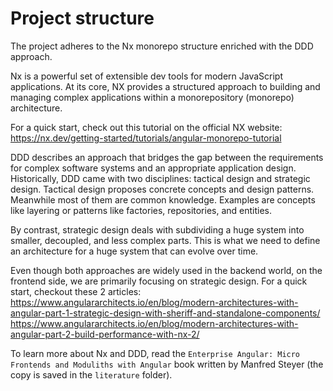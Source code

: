 # Project structure

The project adheres to the Nx monorepo structure enriched with the DDD approach.

Nx is a powerful set of extensible dev tools for modern JavaScript applications. At its core, NX provides a structured approach to building and managing complex applications within a monorepository (monorepo) architecture.

For a quick start, check out this tutorial on the official NX website: https://nx.dev/getting-started/tutorials/angular-monorepo-tutorial

DDD describes an approach that bridges the gap between the requirements for complex software systems and an appropriate application design. Historically, DDD came with two disciplines: tactical design and strategic design. Tactical design proposes concrete concepts and design patterns. Meanwhile most of them are common knowledge. Examples are concepts like layering or patterns like factories, repositories, and entities.

By contrast, strategic design deals with subdividing a huge system into smaller, decoupled, and less complex parts. This is what we need to define an architecture for a huge system that can evolve over time.

Even though both approaches are widely used in the backend world, on the frontend side, we are primarily focusing on strategic design.
For a quick start, checkout these 2 articles:
https://www.angulararchitects.io/en/blog/modern-architectures-with-angular-part-1-strategic-design-with-sheriff-and-standalone-components/
https://www.angulararchitects.io/en/blog/modern-architectures-with-angular-part-2-build-performance-with-nx-2/

To learn more about Nx and DDD, read the `Enterprise Angular: Micro Frontends and Moduliths with Angular` book written by Manfred Steyer (the copy is saved in the `literature` folder).
